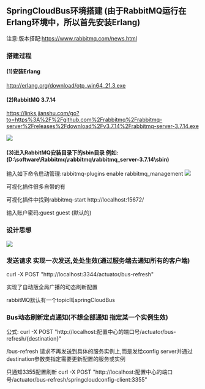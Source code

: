 ## SpringCloudBus环境搭建 (由于RabbitMQ运行在Erlang环境中，所以首先安装Erlang)
注意:版本搭配:https://www.rabbitmq.com/news.html

### 搭建过程
#### (1)安装Erlang
http://erlang.org/download/otp_win64_21.3.exe

#### (2)RabbitMQ 3.7.14
https://links.jianshu.com/go?to=https%3A%2F%2Fgithub.com%2Frabbitmq%2Frabbitmq-server%2Freleases%2Fdownload%2Fv3.7.14%2Frabbitmq-server-3.7.14.exe

![](https://img2020.cnblogs.com/blog/1231979/202005/1231979-20200501104742754-758492921.png)


#### (3)进入RabbitMQ安装目录下的sbin目录 例如:(D:\software\Rabbitmq\rabbitmq\rabbitmq_server-3.7.14\sbin)
输入如下命令启动管理:rabbitmq-plugins enable rabbitmq_management
![](https://img2020.cnblogs.com/blog/1231979/202005/1231979-20200501105800263-2128232486.png)

可视化插件很多自带的有


可视化插件中找到rabbitmq-start
http://localhost:15672/

输入账户密码:guest  guest (默认的)



### 设计思想
![](https://img2020.cnblogs.com/blog/1231979/202005/1231979-20200501111047751-2016894280.png)



### 发送请求 实现一次发送,处处生效(通过服务端去通知所有的客户端)
curl -X POST "http://localhost:3344/actuator/bus-refresh"

实现了自动版全局广播的动态刷新配置



rabbitMQ默认有一个topic叫springCloudBus



### Bus动态刷新定点通知(不想全部通知  指定某一个实例生效)
公式: curl -X POST "http://localhost:配置中心的端口号/actuator/bus-refresh/{destination}"

/bus-refresh 请求不再发送到具体的服务实例上,而是发给config server并通过 destination参数类指定需要更新配置的服务或实例

只通知3355配置刷新
curl -X POST "http://localhost:配置中心的端口号/actuator/bus-refresh/springcloudconfig-client:3355"
